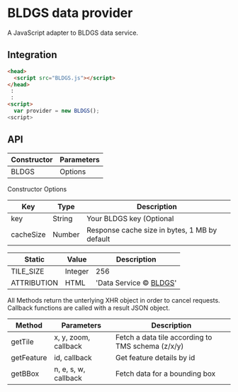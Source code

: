 # BLDGS data provider

A JavaScript adapter to BLDGS data service.

## Integration

~~~ html
<head>
  <script src="BLDGS.js"></script>
</head>
 :
 :
<script>
  var provider = new BLDGS();
<script>
~~~

## API

Constructor | Parameters
--- | ---
BLDGS | Options

Constructor Options

Key | Type | Description
--- | --- | ---
key | String | Your BLDGS key (Optional
cacheSize | Number | Response cache size in bytes, 1 MB by default

Static | Value | Description
--- | --- | ---
TILE_SIZE | Integer | 256
ATTRIBUTION | HTML | 'Data Service &copy; <a href="http://bld.gs">BLDGS</a>'

All Methods return the unterlying XHR object in order to cancel requests.
Callback functions are called with a result JSON object.

Method | Parameters | Description
--- | --- | ---
getTile | x, y, zoom, callback | Fetch a data tile according to TMS schema (z/x/y)
getFeature | id, callback | Get feature details by id
getBBox | n, e, s, w, callback | Fetch data for a bounding box

